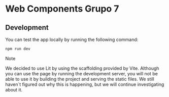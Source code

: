 # Web Components Grupo 7

## Development
You can test the app locally by running the following command:
```bash
npm run dev
```

>[!Note]
> We decided to use Lit by using the scaffolding provided by Vite. Although you can use the page by running the development server, you will not be able to use it by building the project and serving the static files. We still haven´t figured out why this is happening, but we will continue investigating about it.
